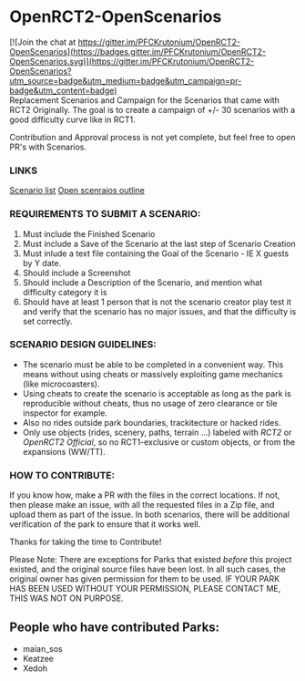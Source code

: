 # OpenRCT2-OpenScenarios

[![Join the chat at https://gitter.im/PFCKrutonium/OpenRCT2-OpenScenarios](https://badges.gitter.im/PFCKrutonium/OpenRCT2-OpenScenarios.svg)](https://gitter.im/PFCKrutonium/OpenRCT2-OpenScenarios?utm_source=badge&utm_medium=badge&utm_campaign=pr-badge&utm_content=badge)  
Replacement Scenarios and Campaign for the Scenarios that came with RCT2 Originally. The goal is to create a campaign of +/- 30 scenarios with a good difficulty curve like in RCT1.

Contribution and Approval process is not yet complete, but feel free to open PR's with Scenarios.

### LINKS
[Scenario list](https://docs.google.com/spreadsheets/d/1O1EUbyu-bKUSXxEBr6QElx7yqRPqFXEzIg_jN-_HxkY/edit?usp=drivesdk)
[Open scenraios outline](https://docs.google.com/document/d/1WO3QtQM9upL0BqET3GBX7mkPofqFXxbBkBjD1snwjqE/edit?usp=drivesdk)

### REQUIREMENTS TO SUBMIT A SCENARIO:

1. Must include the Finished Scenario  
2. Must include a Save of the Scenario at the last step of Scenario Creation  
2. Must inlude a text file containing the Goal of the Scenario - IE X guests by Y date.
3. Should include a Screenshot
4. Should include a Description of the Scenario, and mention what difficulty category it is
5. Should have at least 1 person that is not the scenario creator play test it and verify that the scenario has no major issues, and that the difficulty is set correctly.

### SCENARIO DESIGN GUIDELINES:

- The scenario must be able to be completed in a convenient way. This means without using cheats or massively exploiting game mechanics (like microcoasters).
- Using cheats to create the scenario is acceptable as long as the park is reproducible without cheats, thus no usage of zero clearance or tile inspector for example.
- Also no rides outside park boundaries, trackitecture or hacked rides.
- Only use objects (rides, scenery, paths, terrain ...) labeled with _RCT2_ or _OpenRCT2 Official_, so no RCT1-exclusive or custom objects, or from the expansions (WW/TT).

### HOW TO CONTRIBUTE:

If you know how, make a PR with the files in the correct locations. If not, then please make an issue, with all the requested files in a Zip file, and upload them as part of the issue. In both scenarios, there will be additional verification of the park to ensure that it works well.

Thanks for taking the time to Contribute!

Please Note: There are exceptions for Parks that existed _before_ this project existed, and the original source files have been lost. In all such cases, the original owner has given permission for them to be used. IF YOUR PARK HAS BEEN USED WITHOUT YOUR PERMISSION, PLEASE CONTACT ME, THIS WAS NOT ON PURPOSE. 

## People who have contributed Parks:
* maian_sos  
* Keatzee 
* Xedoh
